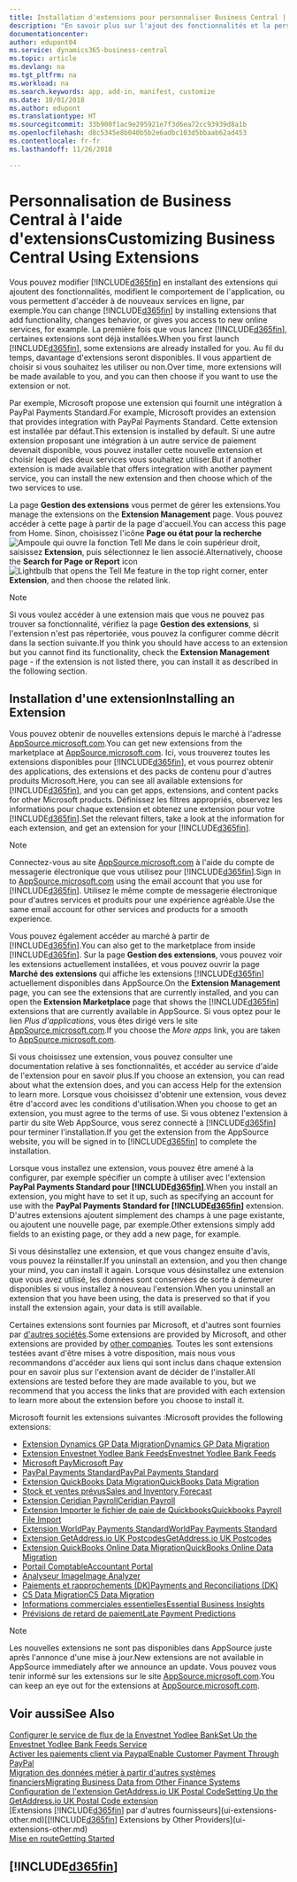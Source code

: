 ```yaml
---
title: Installation d'extensions pour personnaliser Business Central | Microsoft Docs
description: "En savoir plus sur l'ajout des fonctionnalités et la personnalisation de Business Central en installant des extensions."
documentationcenter: 
author: edupont04
ms.service: dynamics365-business-central
ms.topic: article
ms.devlang: na
ms.tgt_pltfrm: na
ms.workload: na
ms.search.keywords: app, add-in, manifest, customize
ms.date: 10/01/2018
ms.author: edupont
ms.translationtype: HT
ms.sourcegitcommit: 33b900f1ac9e295921e7f3d6ea72cc93939d8a1b
ms.openlocfilehash: d8c5345e8b040b5b2e6adbc103d5bbaab62ad453
ms.contentlocale: fr-fr
ms.lasthandoff: 11/26/2018

---
```

# <a name="customizing-business-central-using-extensions"></a><span data-ttu-id="b9d1b-103">Personnalisation de Business Central à l'aide d'extensions</span><span class="sxs-lookup"><span data-stu-id="b9d1b-103">Customizing Business Central Using Extensions</span></span>
<span data-ttu-id="b9d1b-104">Vous pouvez modifier [!INCLUDE[d365fin](includes/d365fin_md.md)] en installant des extensions qui ajoutent des fonctionnalités, modifient le comportement de l'application, ou vous permettent d'accéder à de nouveaux services en ligne, par exemple.</span><span class="sxs-lookup"><span data-stu-id="b9d1b-104">You can change [!INCLUDE[d365fin](includes/d365fin_md.md)] by installing extensions that add functionality, changes behavior, or gives you access to new online services, for example.</span></span>
<span data-ttu-id="b9d1b-105">La première fois que vous lancez [!INCLUDE[d365fin](includes/d365fin_md.md)], certaines extensions sont déjà installées.</span><span class="sxs-lookup"><span data-stu-id="b9d1b-105">When you first launch [!INCLUDE[d365fin](includes/d365fin_md.md)], some extensions are already installed for you.</span></span> <span data-ttu-id="b9d1b-106">Au fil du temps, davantage d'extensions seront disponibles. Il vous appartient de choisir si vous souhaitez les utiliser ou non.</span><span class="sxs-lookup"><span data-stu-id="b9d1b-106">Over time, more extensions will be made available to you, and you can then choose if you want to use the extension or not.</span></span>

<span data-ttu-id="b9d1b-107">Par exemple, Microsoft propose une extension qui fournit une intégration à PayPal Payments Standard.</span><span class="sxs-lookup"><span data-stu-id="b9d1b-107">For example, Microsoft provides an extension that provides integration with PayPal Payments Standard.</span></span> <span data-ttu-id="b9d1b-108">Cette extension est installée par défaut.</span><span class="sxs-lookup"><span data-stu-id="b9d1b-108">This extension is installed by default.</span></span>
<span data-ttu-id="b9d1b-109">Si une autre extension proposant une intégration à un autre service de paiement devenait disponible, vous pouvez installer cette nouvelle extension et choisir lequel des deux services vous souhaitez utiliser.</span><span class="sxs-lookup"><span data-stu-id="b9d1b-109">But if another extension is made available that offers integration with another payment service, you can install the new extension and then choose which of the two services to use.</span></span>  

<span data-ttu-id="b9d1b-110">La page **Gestion des extensions** vous permet de gérer les extensions.</span><span class="sxs-lookup"><span data-stu-id="b9d1b-110">You manage the extensions on the **Extension Management** page.</span></span> <span data-ttu-id="b9d1b-111">Vous pouvez accéder à cette page à partir de la page d'accueil.</span><span class="sxs-lookup"><span data-stu-id="b9d1b-111">You can access this page from Home.</span></span> <span data-ttu-id="b9d1b-112">Sinon, choisissez l'icône **Page ou état pour la recherche** ![Ampoule qui ouvre la fonction Tell Me](media/ui-search/search_small.png "Dites-moi ce que vous voulez faire") dans le coin supérieur droit, saisissez **Extension**, puis sélectionnez le lien associé.</span><span class="sxs-lookup"><span data-stu-id="b9d1b-112">Alternatively, choose the **Search for Page or Report** icon ![Lightbulb that opens the Tell Me feature](media/ui-search/search_small.png "Tell me what you want to do") in the top right corner, enter **Extension**, and then choose the related link.</span></span>  

> [!NOTE]  
>   <span data-ttu-id="b9d1b-113">Si vous voulez accéder à une extension mais que vous ne pouvez pas trouver sa fonctionnalité, vérifiez la page **Gestion des extensions**, si l'extension n'est pas répertoriée, vous pouvez la configurer comme décrit dans la section suivante.</span><span class="sxs-lookup"><span data-stu-id="b9d1b-113">If you think you should have access to an extension but you cannot find its functionality, check the **Extension Management** page - if the extension is not listed there, you can install it as described in the following section.</span></span>  

## <a name="installing-an-extension"></a><span data-ttu-id="b9d1b-114">Installation d'une extension</span><span class="sxs-lookup"><span data-stu-id="b9d1b-114">Installing an Extension</span></span>
<span data-ttu-id="b9d1b-115">Vous pouvez obtenir de nouvelles extensions depuis le marché à l'adresse [AppSource.microsoft.com](https://appsource.microsoft.com/en-us/marketplace/apps?src=dynamics365website&product=dynamics-365-business-central).</span><span class="sxs-lookup"><span data-stu-id="b9d1b-115">You can get new extensions from the marketplace at [AppSource.microsoft.com](https://appsource.microsoft.com/en-us/marketplace/apps?src=dynamics365website&product=dynamics-365-business-central).</span></span> <span data-ttu-id="b9d1b-116">Ici, vous trouverez toutes les extensions disponibles pour [!INCLUDE[d365fin](includes/d365fin_md.md)], et vous pourrez obtenir des applications, des extensions et des packs de contenu pour d'autres produits Microsoft.</span><span class="sxs-lookup"><span data-stu-id="b9d1b-116">Here, you can see all available extensions for [!INCLUDE[d365fin](includes/d365fin_md.md)], and you can get apps, extensions, and content packs for other Microsoft products.</span></span> <span data-ttu-id="b9d1b-117">Définissez les filtres appropriés, observez les informations pour chaque extension et obtenez une extension pour votre [!INCLUDE[d365fin](includes/d365fin_md.md)].</span><span class="sxs-lookup"><span data-stu-id="b9d1b-117">Set the relevant filters, take a look at the information for each extension, and get an extension for your [!INCLUDE[d365fin](includes/d365fin_md.md)].</span></span>  
> [!NOTE]  
>   <span data-ttu-id="b9d1b-118">Connectez-vous au site [AppSource.microsoft.com](https://appsource.microsoft.com/) à l'aide du compte de messagerie électronique que vous utilisez pour [!INCLUDE[d365fin](includes/d365fin_md.md)].</span><span class="sxs-lookup"><span data-stu-id="b9d1b-118">Sign in to [AppSource.microsoft.com](https://appsource.microsoft.com/) using the email account that you use for [!INCLUDE[d365fin](includes/d365fin_md.md)].</span></span> <span data-ttu-id="b9d1b-119">Utilisez le même compte de messagerie électronique pour d'autres services et produits pour une expérience agréable.</span><span class="sxs-lookup"><span data-stu-id="b9d1b-119">Use the same email account for other services and products for a smooth experience.</span></span>  

<span data-ttu-id="b9d1b-120">Vous pouvez également accéder au marché à partir de [!INCLUDE[d365fin](includes/d365fin_md.md)].</span><span class="sxs-lookup"><span data-stu-id="b9d1b-120">You can also get to the marketplace from inside [!INCLUDE[d365fin](includes/d365fin_md.md)].</span></span> <span data-ttu-id="b9d1b-121">Sur la page **Gestion des extensions**, vous pouvez voir les extensions actuellement installées, et vous pouvez ouvrir la page **Marché des extensions** qui affiche les extensions [!INCLUDE[d365fin](includes/d365fin_md.md)] actuellement disponibles dans AppSource.</span><span class="sxs-lookup"><span data-stu-id="b9d1b-121">On the **Extension Management** page, you can see the extensions that are currently installed, and you can open the **Extension Marketplace** page that shows the [!INCLUDE[d365fin](includes/d365fin_md.md)] extensions that are currently available in AppSource.</span></span> <span data-ttu-id="b9d1b-122">Si vous optez pour le lien *Plus d'applications*, vous êtes dirigé vers le site [AppSource.microsoft.com](https://appsource.microsoft.com/en-us/marketplace/apps?product=dynamics-365%3Bdynamics-365-for-financials&page=1).</span><span class="sxs-lookup"><span data-stu-id="b9d1b-122">If you choose the *More apps* link, you are taken to [AppSource.microsoft.com](https://appsource.microsoft.com/en-us/marketplace/apps?product=dynamics-365%3Bdynamics-365-for-financials&page=1).</span></span>  

<span data-ttu-id="b9d1b-123">Si vous choisissez une extension, vous pouvez consulter une documentation relative à ses fonctionnalités, et accéder au service d'aide de l'extension pour en savoir plus.</span><span class="sxs-lookup"><span data-stu-id="b9d1b-123">If you choose an extension, you can read about what the extension does, and you can access Help for the extension to learn more.</span></span> <span data-ttu-id="b9d1b-124">Lorsque vous choisissez d'obtenir une extension, vous devez être d'accord avec les conditions d'utilisation.</span><span class="sxs-lookup"><span data-stu-id="b9d1b-124">When you choose to get an extension, you must agree to the terms of use.</span></span> <span data-ttu-id="b9d1b-125">Si vous obtenez l'extension à partir du site Web AppSource, vous serez connecté à [!INCLUDE[d365fin](includes/d365fin_md.md)] pour terminer l'installation.</span><span class="sxs-lookup"><span data-stu-id="b9d1b-125">If you get the extension from the AppSource website, you will be signed in to [!INCLUDE[d365fin](includes/d365fin_md.md)] to complete the installation.</span></span>  

<span data-ttu-id="b9d1b-126">Lorsque vous installez une extension, vous pouvez être amené à la configurer, par exemple spécifier un compte à utiliser avec l'extension **PayPal Payments Standard pour [!INCLUDE[d365fin](includes/d365fin_md.md)]**.</span><span class="sxs-lookup"><span data-stu-id="b9d1b-126">When you install an extension, you might have to set it up, such as specifying an account for use with the **PayPal Payments Standard for [!INCLUDE[d365fin](includes/d365fin_md.md)]** extension.</span></span>
<span data-ttu-id="b9d1b-127">D'autres extensions ajoutent simplement des champs à une page existante, ou ajoutent une nouvelle page, par exemple.</span><span class="sxs-lookup"><span data-stu-id="b9d1b-127">Other extensions simply add fields to an existing page, or they add a new page, for example.</span></span>   

<span data-ttu-id="b9d1b-128">Si vous désinstallez une extension, et que vous changez ensuite d'avis, vous pouvez la réinstaller.</span><span class="sxs-lookup"><span data-stu-id="b9d1b-128">If you uninstall an extension, and you then change your mind, you can install it again.</span></span> <span data-ttu-id="b9d1b-129">Lorsque vous désinstallez une extension que vous avez utilisé, les données sont conservées de sorte à demeurer disponibles si vous installez à nouveau l'extension.</span><span class="sxs-lookup"><span data-stu-id="b9d1b-129">When you uninstall an extension that you have been using, the data is preserved so that if you install the extension again, your data is still available.</span></span>  

<span data-ttu-id="b9d1b-130">Certaines extensions sont fournies par Microsoft, et d'autres sont fournies par [d'autres sociétés](ui-extensions-other.md).</span><span class="sxs-lookup"><span data-stu-id="b9d1b-130">Some extensions are provided by Microsoft, and other extensions are provided by [other companies](ui-extensions-other.md).</span></span> <span data-ttu-id="b9d1b-131">Toutes les sont extensions testées avant d'être mises à votre disposition, mais nous vous recommandons d'accéder aux liens qui sont inclus dans chaque extension pour en savoir plus sur l'extension avant de décider de l'installer.</span><span class="sxs-lookup"><span data-stu-id="b9d1b-131">All extensions are tested before they are made available to you, but we recommend that you access the links that are provided with each extension to learn more about the extension before you choose to install it.</span></span>  

<span data-ttu-id="b9d1b-132">Microsoft fournit les extensions suivantes :</span><span class="sxs-lookup"><span data-stu-id="b9d1b-132">Microsoft provides the following extensions:</span></span>  

* [<span data-ttu-id="b9d1b-133">Extension Dynamics GP Data Migration</span><span class="sxs-lookup"><span data-stu-id="b9d1b-133">Dynamics GP Data Migration</span></span>](ui-extensions-dynamicsgp-data-migration.md)  
* [<span data-ttu-id="b9d1b-134">Extension Envestnet Yodlee Bank Feeds</span><span class="sxs-lookup"><span data-stu-id="b9d1b-134">Envestnet Yodlee Bank Feeds</span></span>](ui-extensions-yodlee-bank-feeds.md)  
* [<span data-ttu-id="b9d1b-135">Microsoft Pay</span><span class="sxs-lookup"><span data-stu-id="b9d1b-135">Microsoft Pay</span></span>](ui-extensions-microsoft-pay-payments.md)  
* [<span data-ttu-id="b9d1b-136">PayPal Payments Standard</span><span class="sxs-lookup"><span data-stu-id="b9d1b-136">PayPal Payments Standard</span></span>](ui-extensions-paypal-payments-standard.md)  
* [<span data-ttu-id="b9d1b-137">Extension QuickBooks Data Migration</span><span class="sxs-lookup"><span data-stu-id="b9d1b-137">QuickBooks Data Migration</span></span>](ui-extensions-quickbooks-data-migration.md)  
* [<span data-ttu-id="b9d1b-138">Stock et ventes prévus</span><span class="sxs-lookup"><span data-stu-id="b9d1b-138">Sales and Inventory Forecast</span></span>](ui-extensions-sales-forecast.md)  
* [<span data-ttu-id="b9d1b-139">Extension Ceridian Payroll</span><span class="sxs-lookup"><span data-stu-id="b9d1b-139">Ceridian Payroll</span></span>](ui-extensions-ceridian-payroll.md)  
* [<span data-ttu-id="b9d1b-140">Extension Importer le fichier de paie de Quickbooks</span><span class="sxs-lookup"><span data-stu-id="b9d1b-140">Quickbooks Payroll File Import</span></span>](ui-extensions-quickbooks-payroll.md)  
* [<span data-ttu-id="b9d1b-141">Extension WorldPay Payments Standard</span><span class="sxs-lookup"><span data-stu-id="b9d1b-141">WorldPay Payments Standard</span></span>](ui-extensions-worldpay-payments-standard.md)  
* [<span data-ttu-id="b9d1b-142">Extension GetAddress.io UK Postcodes</span><span class="sxs-lookup"><span data-stu-id="b9d1b-142">GetAddress.io UK Postcodes</span></span>](ui-extensions-getaddressio.md)  
* [<span data-ttu-id="b9d1b-143">Extension QuickBooks Online Data Migration</span><span class="sxs-lookup"><span data-stu-id="b9d1b-143">QuickBooks Online Data Migration</span></span>](ui-extensions-quickbooks-online-data-migration.md)  
* [<span data-ttu-id="b9d1b-144">Portail Comptable</span><span class="sxs-lookup"><span data-stu-id="b9d1b-144">Accountant Portal</span></span>](ui-extensions-accountant-portal.md)  
* [<span data-ttu-id="b9d1b-145">Analyseur Image</span><span class="sxs-lookup"><span data-stu-id="b9d1b-145">Image Analyzer</span></span>](ui-extensions-image-analyzer.md)  
* [<span data-ttu-id="b9d1b-146">Paiements et rapprochements (DK)</span><span class="sxs-lookup"><span data-stu-id="b9d1b-146">Payments and Reconciliations (DK)</span></span>](ui-extensions-payments-reconciliation-formats-dk.md)  
* [<span data-ttu-id="b9d1b-147">C5 Data Migration</span><span class="sxs-lookup"><span data-stu-id="b9d1b-147">C5 Data Migration</span></span>](ui-extensions-c5-data-migration.md)  
* [<span data-ttu-id="b9d1b-148">Informations commerciales essentielles</span><span class="sxs-lookup"><span data-stu-id="b9d1b-148">Essential Business Insights</span></span>](ui-extensions-essential-business-insights.md)  
* [<span data-ttu-id="b9d1b-149">Prévisions de retard de paiement</span><span class="sxs-lookup"><span data-stu-id="b9d1b-149">Late Payment Predictions</span></span>](ui-extensions-late-payment-prediction.md  )

> [!NOTE]  
>  <span data-ttu-id="b9d1b-150">Les nouvelles extensions ne sont pas disponibles dans AppSource juste après l'annonce d'une mise à jour.</span><span class="sxs-lookup"><span data-stu-id="b9d1b-150">New extensions are not available in AppSource immediately after we announce an update.</span></span> <span data-ttu-id="b9d1b-151">Vous pouvez vous tenir informé sur les extensions sur le site [AppSource.microsoft.com](https://appsource.microsoft.com/en-us/marketplace/apps?product=dynamics-365%3Bdynamics-365-for-financials&page=1).</span><span class="sxs-lookup"><span data-stu-id="b9d1b-151">You can keep an eye out for the extensions at [AppSource.microsoft.com](https://appsource.microsoft.com/en-us/marketplace/apps?product=dynamics-365%3Bdynamics-365-for-financials&page=1).</span></span>

## <a name="see-also"></a><span data-ttu-id="b9d1b-152">Voir aussi</span><span class="sxs-lookup"><span data-stu-id="b9d1b-152">See Also</span></span>
[<span data-ttu-id="b9d1b-153">Configurer le service de flux de la Envestnet Yodlee Bank</span><span class="sxs-lookup"><span data-stu-id="b9d1b-153">Set Up the Envestnet Yodlee Bank Feeds Service</span></span>](bank-how-setup-bank-statement-service.md)  
[<span data-ttu-id="b9d1b-154">Activer les paiements client via Paypal</span><span class="sxs-lookup"><span data-stu-id="b9d1b-154">Enable Customer Payment Through PayPal</span></span>](sales-how-enable-payment-service-extensions.md)  
[<span data-ttu-id="b9d1b-155">Migration des données métier à partir d'autres systèmes financiers</span><span class="sxs-lookup"><span data-stu-id="b9d1b-155">Migrating Business Data from Other Finance Systems</span></span>](across-import-data-configuration-packages.md)  
[<span data-ttu-id="b9d1b-156">Configuration de l'extension GetAddress.io UK Postal Code</span><span class="sxs-lookup"><span data-stu-id="b9d1b-156">Setting Up the GetAddress.io UK Postal Code extension</span></span>](LocalFunctionality/UnitedKingdom/uk-setup-postal-code-service.md)  
<span data-ttu-id="b9d1b-157">[Extensions [!INCLUDE[d365fin](includes/d365fin_md.md)] par d'autres fournisseurs](ui-extensions-other.md)</span><span class="sxs-lookup"><span data-stu-id="b9d1b-157">[[!INCLUDE[d365fin](includes/d365fin_md.md)] Extensions by Other Providers](ui-extensions-other.md)</span></span>  
[<span data-ttu-id="b9d1b-158">Mise en route</span><span class="sxs-lookup"><span data-stu-id="b9d1b-158">Getting Started</span></span>](product-get-started.md)  

## [!INCLUDE[d365fin](includes/free_trial_md.md)]  
 

